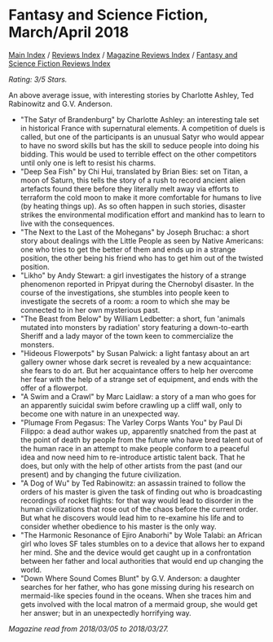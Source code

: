 # Fantasy and Science Fiction, March/April 2018

[Main Index](../../../README.md) / [Reviews Index](../../README.md) / [Magazine Reviews Index](../README.md) / [Fantasy and Science Fiction Reviews Index](README.md)

*Rating: 3/5 Stars.*

An above average issue, with interesting stories by Charlotte Ashley, Ted Rabinowitz and G.V. Anderson.

- "The Satyr of Brandenburg" by Charlotte Ashley: an interesting tale set in historical France with supernatural elements. A competition of duels is called, but one of the participants is an unusual Satyr who would appear to have no sword skills but has the skill to seduce people into doing his bidding. This would be used to terrible effect on the other competitors until only one is left to resist his charms.
- "Deep Sea Fish" by Chi Hui, translated by Brian Bies: set on Titan, a moon of Saturn, this tells the story of a rush to record ancient alien artefacts found there before they literally melt away via efforts to terraform the cold moon to make it more comfortable for humans to live (by heating things up). As so often happen in such stories, disaster strikes the environmental modification effort and mankind has to learn to live with the consequences.
- "The Next to the Last of the Mohegans" by Joseph Bruchac: a short story about dealings with the Little People as seen by Native Americans: one who tries to get the better of them and ends up in a strange position, the other being his friend who has to get him out of the twisted position.
- "Likho" by Andy Stewart: a girl investigates the history of a strange phenomenon reported in Pripyat during the Chernobyl disaster. In the course of the investigations, she stumbles into people keen to investigate the secrets of a room: a room to which she may be connected to in her own mysterious past.
- "The Beast from Below" by William Ledbetter: a short, fun 'animals mutated into monsters by radiation' story featuring a down-to-earth Sheriff and a lady mayor of the town keen to commercialize the monsters.
- "Hideous Flowerpots" by Susan Palwick: a light fantasy about an art gallery owner whose dark secret is revealed by a new acquaintance: she fears to do art. But her acquaintance offers to help her overcome her fear with the help of a strange set of equipment, and ends with the offer of a flowerpot.
- "A Swim and a Crawl" by Marc Laidlaw: a story of a man who goes for an apparently suicidal swim before crawling up a cliff wall, only to become one with nature in an unexpected way.
- "Plumage From Pegasus: The Varley Corps Wants You" by Paul Di Filippo: a dead author wakes up, apparently snatched from the past at the point of death by people from the future who have bred talent out of the human race in an attempt to make people conform to a peaceful idea and now need him to re-introduce artistic talent back. That he does, but only with the help of other artists from the past (and our present) and by changing the future civilization.
- "A Dog of Wu" by Ted Rabinowitz: an assassin trained to follow the orders of his master is given the task of finding out who is broadcasting recordings of rocket flights: for that way would lead to disorder in the human civilizations that rose out of the chaos before the current order. But what he discovers would lead him to re-examine his life and to consider whether obedience to his master is the only way.
- "The Harmonic Resonance of Ejiro Anaborhi" by Wole Talabi: an African girl who loves SF tales stumbles on to a device that allows her to expand her mind. She and the device would get caught up in a confrontation between her father and local authorities that would end up changing the world.
- "Down Where Sound Comes Blunt" by G.V. Anderson: a daughter searches for her father, who has gone missing during his research on mermaid-like species found in the oceans. When she traces him and gets involved with the local matron of a mermaid group, she would get her answer; but in an unexpectedly horrifying way.

*Magazine read from 2018/03/05 to 2018/03/27.*
